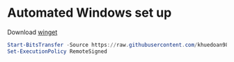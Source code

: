 # Automated Windows set up

Download [winget](https://github.com/microsoft/winget-cli)

```powershell
Start-BitsTransfer -Source https://raw.githubusercontent.com/khuedoan98/windows-setup/master/setup.ps1 -Asynchronous
Set-ExecutionPolicy RemoteSigned
```

